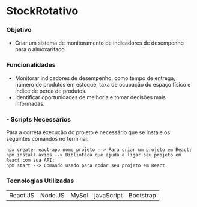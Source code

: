 <h1>StockRotativo</h1>

### Objetivo
* Criar um sistema de monitoramento de indicadores de desempenho para o almoxarifado.

### Funcionalidades
* Monitorar indicadores de desempenho, como tempo de entrega, número de produtos em estoque, taxa de ocupação do espaço físico e índice de perda de produtos.
* Identificar oportunidades de melhoria e tomar decisões mais informadas.

### - Scripts Necessários  
Para a correta execução do projeto é necessário que se instale os seguintes comandos no terminal:
```
npx create-react-app nome_projeto --> Para criar um projeto em React;
npm install axios --> Biblioteca que ajuda a ligar seu projeto em React com sua API;
npm start --> Comando usado para rodar seu projeto em React.

```
### Tecnologias Utilizadas
<table> 
  
<tr>
<td>React.JS</td>
<td>Node.JS</td>
<td> MySql </td>
<td>javaScript </td>
<td>Bootstrap</td>
</tr>
  
<tr>

